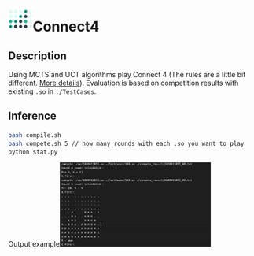 # <img src="https://github.com/RichardS0268/Connect4/blob/main/connect4.png" height=50px; />Connect4 

## Description

Using MCTS and UCT algorithms play Connect 4 (The rules are a little bit different. [More details](https://docs.saiblo.net/games/connect4/connect4.html)). Evaluation is based on competition results with existing `.so` in `./TestCases`.

## Inference

```sh
bash compile.sh
bash compete.sh 5 // how many rounds with each .so you want to play
python stat.py
```

Output example<img src="https://github.com/RichardS0268/Connect4/blob/main/output_example.png" alt="image-20220608235736404" style="zoom:30%;" />


